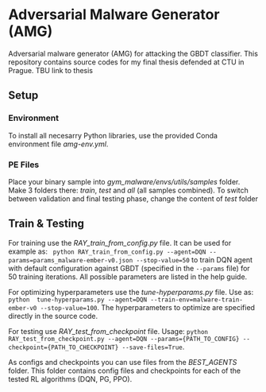 # Adversarial Malware Generator (AMG)
Adversarial malware generator (AMG) for attacking the GBDT classifier. This repository contains source codes for my final thesis defended at CTU in Prague. TBU link to thesis


## Setup
### Environment
To install all necesarry Python libraries, use the provided Conda environment file *amg-env.yml*.
### PE Files
Place your binary sample into *gym_malware/envs/utils/samples* folder. Make 3 folders there: *train*, *test* and *all* (all samples combined). To switch between validation and final testing phase, change the content of *test* folder

## Train & Testing
For training use the *RAY_train_from_config.py* file. It can be used for example as: ` python RAY_train_from_config.py --agent=DQN --params=params_malware-ember-v0.json --stop-value=50` to train DQN agent with default configuration against GBDT (specified in the `--params` file) for 50 training iterations. All possible parameters are listed in the help guide.

For optimizing hyperparameters use the *tune-hyperparams.py* file. Use as: `python  tune-hyperparams.py --agent=DQN --train-env=malware-train-ember-v0 --stop-value=100`. The hyperparameters to optimize are specified directly in the source code.

For testing use *RAY_test_from_checkpoint* file. Usage: `python RAY_test_from_checkpoint.py --agent=DQN --params={PATH_TO_CONFIG} --checkpoint={PATH_TO_CHECKPOINT} --save-files=True`. 

As configs and checkpoints you can use files from the *BEST_AGENTS* folder. This folder contains config files and checkpoints for each of the tested RL algorithms (DQN, PG, PPO).

